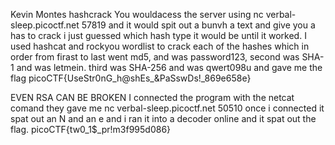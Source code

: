

Kevin Montes
hashcrack
You wouldacess the server using nc verbal-sleep.picoctf.net 57819 and it would spit out a bunvh a text and give you a has to crack i just guessed which hash type it would be until it worked. I used hashcat and rockyou wordlist to crack each of the hashes which in order from firast to last went md5, and was password123, second was SHA-1 and was letmein. third was SHA-256 and was qwert098u and gave me the flag 
picoCTF{UseStr0nG_h@shEs_&PaSswDs!_869e658e}


EVEN RSA CAN BE BROKEN
I connected the program with the netcat comand they gave me nc verbal-sleep.picoctf.net 50510
once i connected it spat out an N and an e and i ran it into a decoder online and it spat out the flag.
picoCTF{tw0_1$_pr!m3f995d086}
